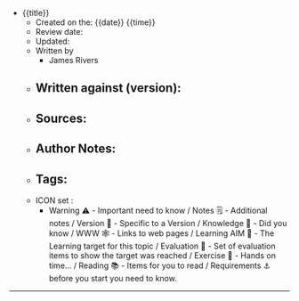 - {{title}}
	- Created on the: {{date}} {{time}}
	- Review date:
	- Updated:
	- Written by 
		- James Rivers
	- Written against (version):
		- 
	- Sources: 
		- 
	- Author Notes: 
		- 
	- Tags: 
		- 
	- ICON set : 
		- Warning ⚠️ - Important need to know / Notes 🗒 - Additional notes / Version 🌱 - Specific to a Version / Knowledge 🧠 - Did you know / WWW 🕸 - Links to web pages / Learning AIM 🎯 - The Learning target for this topic / Evaluation 🧪 - Set of evaluation items to show the target was reached / Exercise 🤸 - Hands on time... /  Reading 📚  - Items for you to read / Requirements ⚓ before you start you need to know.
---